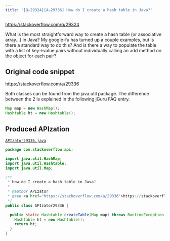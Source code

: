 ```yaml
---
title: '[Q–29324][A–29336] How do I create a hash table in Java?'
---
```


https://stackoverflow.com/q/29324

What is the most straightforward way to create a hash table (or associative array...) in Java?  My google-fu has turned up a couple examples, but is there a standard way to do this?
And is there a way to populate the table with a list of key->value pairs without individually calling an add method on the object for each pair?



## Original code snippet

https://stackoverflow.com/a/29336

Both classes can be found from the java.util package. The difference between the 2 is explained in the following jGuru FAQ entry.

```java
Map map = new HashMap();
Hashtable ht = new Hashtable();
```

## Produced APIzation

[`APIzator29336.java`](/data/search/java/APIzator29336.java)

```java
package com.stackoverflow.api;

import java.util.HashMap;
import java.util.Hashtable;
import java.util.Map;

/**
 * How do I create a hash table in Java?
 *
 * @author APIzator
 * @see <a href="https://stackoverflow.com/a/29336">https://stackoverflow.com/a/29336</a>
 */
public class APIzator29336 {

  public static Hashtable createTable(Map map) throws RuntimeException {
    Hashtable ht = new Hashtable();
    return ht;
  }
}

```